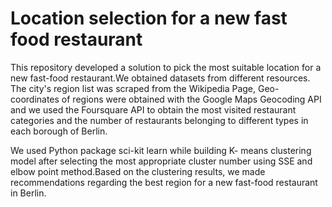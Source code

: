 # Location selection for a new fast food restaurant

This repository developed a solution to pick the most suitable location for a new fast-food restaurant.We obtained datasets from different resources. 
The city's region list was scraped from the Wikipedia Page, Geo-coordinates of regions were obtained with the Google Maps Geocoding API and we used the Foursquare API to obtain the most visited restaurant categories and the number of restaurants belonging to different types in each borough of Berlin.

We used Python package sci-kit learn while building K- means clustering model after selecting the most appropriate cluster number using SSE and elbow point method.Based on the clustering results, we made recommendations regarding the best region for a new fast-food restaurant in Berlin.
